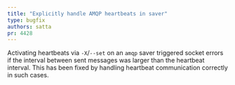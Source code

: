 ```yaml
---
title: "Explicitly handle AMQP heartbeats in saver"
type: bugfix
authors: satta
pr: 4428
---
```


Activating heartbeats via `-X`/`--set` on an `amqp` saver triggered socket errors
if the interval between sent messages was larger than the heartbeat interval.
This has been fixed by handling heartbeat communication correctly in such cases.
